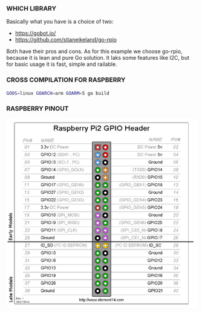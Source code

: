 ### WHICH LIBRARY
Basically what you have is a choice of two:

* https://gobot.io/
* https://github.com/stianeikeland/go-rpio

Both have their pros and cons. As for this example we choose go-rpio, because it is lean and pure Go solution. It laks some features like I2C, but for basic usage it is fast, simple and railable. 

### CROSS COMPILATION FOR RASPBERRY
```bash
GOOS=linux GOARCH=arm GOARM=5 go build 
```

### RASPBERRY PINOUT
![PINOUT](header_pinout.jpg)
